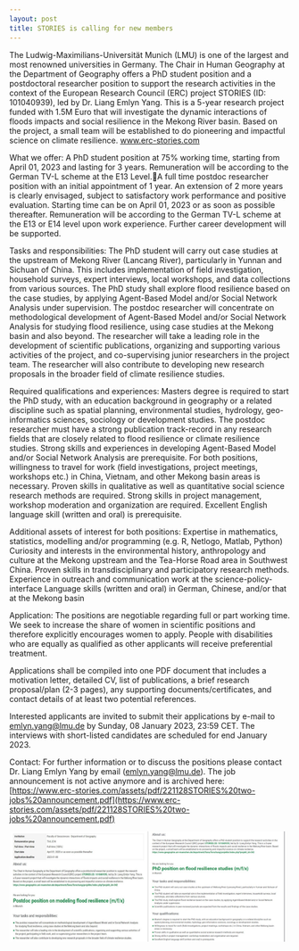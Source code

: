 ```yaml
---
layout: post
title: STORIES is calling for new members
---
```


The Ludwig-Maximilians-Universität Munich (LMU) is one of the largest and most renowned universities in Germany. The Chair in Human Geography at the Department of Geography offers a PhD student position and a postdoctoral researcher position to support the research activities in the context of the European Research Council (ERC) project STORIES (ID: 101040939), led by Dr. Liang Emlyn Yang. This is a 5-year research project funded with 1.5M Euro that will investigate the dynamic interactions of floods impacts and social resilience in the Mekong River basin. Based on the project, a small team will be established to do pioneering and impactful science on climate resilience. www.erc-stories.com

What we offer:
A PhD student position at 75% working time, starting from April 01, 2023 and lasting for 3 years. Remuneration will be according to the German TV-L scheme at the E13 Level.A full time postdoc researcher position with an initial appointment of 1 year. An extension of 2 more years is clearly envisaged, subject to satisfactory work performance and positive evaluation. Starting time can be on April 01, 2023 or as soon as possible thereafter. Remuneration will be according to the German TV-L scheme at the E13 or E14 level upon work experience. Further career development will be supported.

Tasks and responsibilities:
The PhD student will carry out case studies at the upstream of Mekong River (Lancang River), particularly in Yunnan and Sichuan of China. This includes implementation of field investigation, household surveys, expert interviews, local workshops, and data collections from various sources. The PhD study shall explore flood resilience based on the case studies, by applying Agent-Based Model and/or Social Network Analysis under supervision.
The postdoc researcher will concentrate on methodological development of Agent-Based Model and/or Social Network Analysis for studying flood resilience, using case studies at the Mekong basin and also beyond. The researcher will take a leading role in the development of scientific publications, organizing and supporting various activities of the project, and co-supervising junior researchers in the project team. The researcher will also contribute to developing new research proposals in the broader field of climate resilience studies.

Required qualifications and experiences:
Masters degree is required to start the PhD study, with an education background in geography or a related discipline such as spatial planning, environmental studies, hydrology, geo-informatics sciences, sociology or development studies.
The postdoc researcher must have a strong publication track-record in any research fields that are closely related to flood resilience or climate resilience studies. Strong skills and experiences in developing Agent-Based Model and/or Social Network Analysis are prerequisite.
For both positions, willingness to travel for work (field investigations, project meetings, workshops etc.) in China, Vietnam, and other Mekong basin areas is necessary. Proven skills in qualitative as well as quantitative social science research methods are required. Strong skills in project management, workshop moderation and organization are required. Excellent English language skill (written and oral) is prerequisite.

Additional assets of interest for both positions:
Expertise in mathematics, statistics, modelling and/or programming (e.g. R, Netlogo, Matlab, Python)
Curiosity and interests in the environmental history, anthropology and culture at the Mekong upstream and the Tea-Horse Road area in Southwest China.
Proven skills in transdisciplinary and participatory research methods.
Experience in outreach and communication work at the science-policy-interface
Language skills (written and oral) in German, Chinese, and/or that at the Mekong basin

Application:
The positions are negotiable regarding full or part working time. We seek to increase the share of women in scientific positions and therefore explicitly encourages women to apply. People with disabilities who are equally as qualified as other applicants will receive preferential treatment.

Applications shall be compiled into one PDF document that includes a motivation letter, detailed CV, list of publications, a brief research proposal/plan (2-3 pages), any supporting documents/certificates, and contact details of at least two potential references.

Interested applicants are invited to submit their applications by e-mail to emlyn.yang@lmu.de by Sunday, 08 January 2023, 23:59 CET. The interviews with short-listed candidates are scheduled for end January 2023.

Contact:
For further information or to discuss the positions please contact Dr. Liang Emlyn Yang by email (emlyn.yang@lmu.de).
The job announcement is not active anymore and is archived here: [https://www.erc-stories.com/assets/pdf/221128STORIES%20two-jobs%20announcement.pdf](https://www.erc-stories.com/assets/pdf/221128STORIES%20two-jobs%20announcement.pdf)


<div style="display: flex;">
  <img src="/assets/images/content/11_28_01.jpg" style="width: 49%;">
  <img src="/assets/images/content/11_28_02.jpg" style="width: 49%;">
</div>
